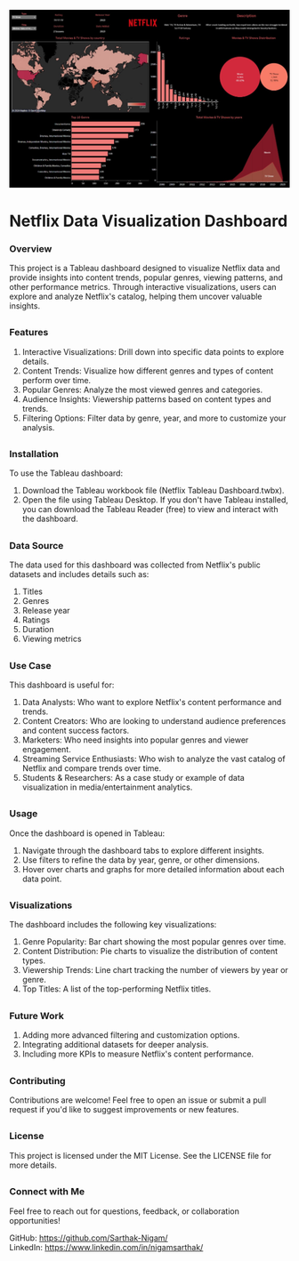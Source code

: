 ![Netflix Dashboard Preview](https://github.com/Sarthak-Nigam/Netflix-Dashboard/blob/main/Netflix%20Tableau%20Dashboard.jpg)


# Netflix Data Visualization Dashboard

### Overview
This project is a Tableau dashboard designed to visualize Netflix data and provide insights into content trends, popular genres, viewing patterns, and other performance metrics. Through interactive visualizations, users can explore and analyze Netflix's catalog, helping them uncover valuable insights.  <br>
<h2></h2>

### Features
1. Interactive Visualizations: Drill down into specific data points to explore details.  <br>
2. Content Trends: Visualize how different genres and types of content perform over time.  <br>
3. Popular Genres: Analyze the most viewed genres and categories.  <br>
4. Audience Insights: Viewership patterns based on content types and trends.  <br>
5. Filtering Options: Filter data by genre, year, and more to customize your analysis.  <br>
<h2></h2>

### Installation
To use the Tableau dashboard:

1. Download the Tableau workbook file (Netflix Tableau Dashboard.twbx).
2. Open the file using Tableau Desktop.
If you don't have Tableau installed, you can download the Tableau Reader (free) to view and interact with the dashboard.
<h2></h2>

### Data Source
The data used for this dashboard was collected from Netflix's public datasets and includes details such as:
1. Titles  <br>
2. Genres  <br>
3. Release year  <br>
4. Ratings  <br>
5. Duration  <br>
6. Viewing metrics  <br>
<h2></h2>

### Use Case
This dashboard is useful for:
1. Data Analysts: Who want to explore Netflix's content performance and trends.  <br>
2. Content Creators: Who are looking to understand audience preferences and content success factors.  <br>
3. Marketers: Who need insights into popular genres and viewer engagement.  <br>
4. Streaming Service Enthusiasts: Who wish to analyze the vast catalog of Netflix and compare trends over time.  <br>
5. Students & Researchers: As a case study or example of data visualization in media/entertainment analytics.  <br>
<h2></h2>

### Usage
Once the dashboard is opened in Tableau:

1. Navigate through the dashboard tabs to explore different insights.  <br>
2. Use filters to refine the data by year, genre, or other dimensions.  <br>
3. Hover over charts and graphs for more detailed information about each data point.  <br>
<h2></h2>

### Visualizations
The dashboard includes the following key visualizations:
1. Genre Popularity: Bar chart showing the most popular genres over time.  <br>
2. Content Distribution: Pie charts to visualize the distribution of content types.  <br>
3. Viewership Trends: Line chart tracking the number of viewers by year or genre.  <br>
4. Top Titles: A list of the top-performing Netflix titles.
<h2></h2>

### Future Work
1. Adding more advanced filtering and customization options.  <br>
2. Integrating additional datasets for deeper analysis.  <br>
3. Including more KPIs to measure Netflix's content performance.  <br>
<h2></h2>

### Contributing
Contributions are welcome! Feel free to open an issue or submit a pull request if you'd like to suggest improvements or new features.
<h2></h2>

### License
This project is licensed under the MIT License. See the LICENSE file for more details.
<h2></h2>

### Connect with Me
Feel free to reach out for questions, feedback, or collaboration opportunities!

GitHub: https://github.com/Sarthak-Nigam/  <br>
LinkedIn: https://www.linkedin.com/in/nigamsarthak/
